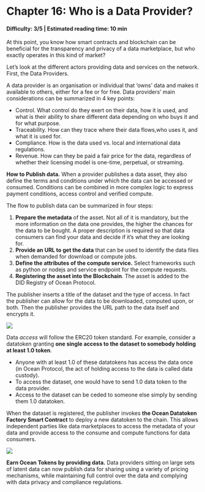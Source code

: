 # Chapter 16: Who is a Data Provider?
#### Difficulty: **3/5** \| Estimated reading time: **10 min**

<dialog character="mantaray">In the depths of the ocean, nobody knows you’re a fish. Meet the main characters in the Web3 data ecosystem that Ocean Protocol is buidling. First, data owners who look to monetize their data.</dialog>

At this point, you know how smart contracts and blockchain can be beneficial for the transparency and privacy of a data marketplace, but who exactly operates in this kind of market? 

Let’s look at the different actors providing data and services on the network. First, the Data Providers. 

A data provider is an organisation or individual that ‘owns’ data and makes it available to others, either for a fee or for free.
Data providers’ main considerations can be summarized in 4 key points:
- Control. What control do they exert on their data, how it is used, and what is their ability to share different data depending on who buys it and for what purpose.
- Traceability. How can they trace where their data flows,who uses it, and what it is used for.
- Compliance. How is the data used vs. local and international data regulations.
- Revenue. How can they be paid a fair price for the data, regardless of whether their licensing model is one-time, perpetual, or streaming.

**How to Publish data.** When a provider publishes a data asset, they also define the terms and conditions under which the data can be accessed or consumed. Conditions can be combined in more complex logic to express payment conditions, access control and verified compute.

The flow to publish data can be summarized in four steps:
1. **Prepare the metadata** of the asset. Not all of it is mandatory, but the more information on the data one provides, the higher the chances for the data to be bought. A proper description is required so that data consumers can find your data and decide if it’s what they are looking for.
2. **Provide an URL to get the data** that can be used to identify the data files when demanded for download or compute jobs.
3. **Define the attributes of the compute service.** Select frameworks such as python or nodejs and service endpoint for the compute requests.
4. **Registering the asset into the Blockchain**. The asset is added to the DID Registry of Ocean Protocol.

The publisher inserts a title of the dataset and the type of access. In fact the publisher can allow for the data to be downloaded, computed upon, or both. Then the publisher provides the URL path to the data itself and encrypts it.

<img src="/images/chapter16_0.png" />

Data *access* will follow the ERC20 token standard. For example, consider a datatoken granting  **one single access to the dataset to somebody holding at least 1.0 token**. 

- Anyone with at least 1.0 of these datatokens has access the data once (in Ocean Protocol, the act of holding access to the data is called data custody).
- To access the dataset, one would have to send 1.0 data token to the data provider.
- Access to the dataset can be ceded to someone else simply by sending them 1.0 datatoken.

When the dataset is registered, the publisher invokes **the Ocean Datatoken Factory Smart Contract** to deploy a new datatoken to the chain. This allows independent parties like data marketplaces to access the metadata of your data and provide access to the consume and compute functions for data consumers.

<img src="/images/chapter16_1.png" />

**Earn Ocean Tokens by providing data.** Data providers sitting on large sets of latent data can now publish data for sharing using a variety of pricing mechanisms, while maintaining full control over the data and complying with data privacy and compliance regulations.

